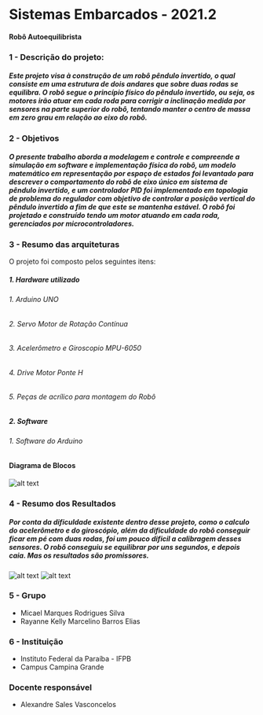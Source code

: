 # Sistemas Embarcados - 2021.2

#### Robô Autoequilibrista

### 1 - Descrição do projeto:

##### Este projeto visa à construção de um robô pêndulo invertido, o qual consiste em uma estrutura de dois andares que sobre duas rodas se equilibra. O robô segue o princípio físico do pêndulo invertido, ou seja, os motores irão atuar em cada roda para corrigir a inclinação medida por sensores na parte superior do robô, tentando manter o centro de massa em zero grau em relação ao eixo do robô.

### 2 - Objetivos

##### O presente trabalho aborda a modelagem e controle e compreende a simulação em software e implementação física do robô, um modelo matemático em representação por espaço de estados foi levantado para descrever o comportamento do robô de eixo único em sistema de pêndulo invertido, e um controlador PID foi implementado em topologia de problema do regulador com objetivo de controlar a posição vertical do pêndulo invertido a fim de que este se mantenha estável. O robô foi projetado e construído tendo um motor atuando em cada roda, gerenciados por microcontroladores.
  
### 3 - Resumo das arquiteturas

  O projeto foi composto pelos seguintes itens:
  
  ##### 1.  Hardware utilizado
  ###### 1. Arduino UNO
  ###### 2. Servo Motor de Rotação Contínua
  ###### 3. Acelerômetro e Giroscopio MPU-6050
  ###### 4. Drive Motor Ponte H
  ###### 5. Peças de acrílico para montagem do Robô


  ##### 2.  Software
  ###### 1. Software do Arduino 

#### Diagrama de Blocos
![alt text](https://github.com/micasmarques/sistemas-embarcados-projeto/blob/main/diagrama-circuito/Equilibrist_Robot.png)
  
### 4 - Resumo dos Resultados

  ##### Por conta da dificuldade existente dentro desse projeto, como o calculo do acelerômetro e do giroscópio, além da dificuldade do robô conseguir ficar em pé com duas rodas, foi um pouco dificil a calibragem desses sensores. O robô conseguiu se equilibrar por uns segundos, e depois caia. Mas os resultados são promissores.

  ![alt text](https://github.com/micasmarques/sistemas-embarcados-projeto/blob/main/results/images/imagem1.jfif)
  ![alt text](https://github.com/micasmarques/sistemas-embarcados-projeto/blob/main/results/images/imagem2.jfif)

### 5 - Grupo

* Micael Marques Rodrigues Silva
* Rayanne Kelly Marcelino Barros Elias

### 6 - Instituição

* Instituto Federal da Paraíba - IFPB
* Campus Campina Grande

### Docente responsável
* Alexandre Sales Vasconcelos
